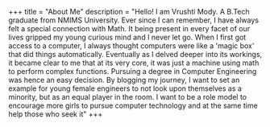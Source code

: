 +++
title = "About Me"
description = "Hello! I am Vrushti Mody. A B.Tech graduate from NMIMS University. Ever since I can remember, I have always felt a special connection with Math. It being present in every facet of our lives gripped my young curious mind and I never let go. When I first got access to a computer, I always thought computers were like a 'magic box' that did things automatically. Eventually as I delved deeper into its workings, it became clear to me that at its very core, it was just a machine using math to perform complex functions. Pursuing a degree in Computer Engineering was hence an easy decision. By blogging my journey, I want to set an example for young female engineers to not look upon themselves as a minority, but as an equal player in the room. I want to be a role model to encourage more girls to pursue computer technology and at the same time help those who seek it"
+++
